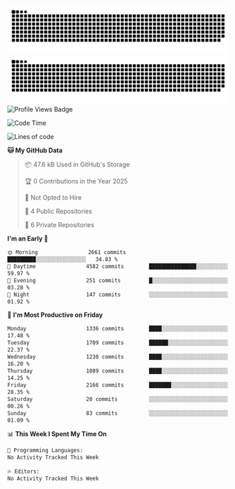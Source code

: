 <img src="https://github.com/nielsbaggerman/nielsbaggerman/blob/output/github-contribution-grid-snake.svg#gh-light-mode-only" alt="GitHub Snake Light">
<img src="https://github.com/nielsbaggerman/nielsbaggerman/blob/output/github-contribution-grid-snake-dark.svg#gh-dark-mode-only" alt="GitHub Snake Dark">
<img src="https://komarev.com/ghpvc/?username=nielsbaggerman&amp;label=Profile+Views" alt="Profile Views Badge" />

<!--START_SECTION:waka-->
![Code Time](http://img.shields.io/badge/Code%20Time-2%2C261%20hrs%2038%20mins-blue)

![Lines of code](https://img.shields.io/badge/From%20Hello%20World%20I%27ve%20Written-8.7%20million%20lines%20of%20code-blue)

**🐱 My GitHub Data** 

> 📦 47.6 kB Used in GitHub's Storage 
 > 
> 🏆 0 Contributions in the Year 2025
 > 
> 🚫 Not Opted to Hire
 > 
> 📜 4 Public Repositories 
 > 
> 🔑 6 Private Repositories 
 > 
**I'm an Early 🐤** 

```text
🌞 Morning                2661 commits        █████████░░░░░░░░░░░░░░░░   34.83 % 
🌆 Daytime                4582 commits        ███████████████░░░░░░░░░░   59.97 % 
🌃 Evening                251 commits         █░░░░░░░░░░░░░░░░░░░░░░░░   03.28 % 
🌙 Night                  147 commits         ░░░░░░░░░░░░░░░░░░░░░░░░░   01.92 % 
```
📅 **I'm Most Productive on Friday** 

```text
Monday                   1336 commits        ████░░░░░░░░░░░░░░░░░░░░░   17.48 % 
Tuesday                  1709 commits        ██████░░░░░░░░░░░░░░░░░░░   22.37 % 
Wednesday                1238 commits        ████░░░░░░░░░░░░░░░░░░░░░   16.20 % 
Thursday                 1089 commits        ████░░░░░░░░░░░░░░░░░░░░░   14.25 % 
Friday                   2166 commits        ███████░░░░░░░░░░░░░░░░░░   28.35 % 
Saturday                 20 commits          ░░░░░░░░░░░░░░░░░░░░░░░░░   00.26 % 
Sunday                   83 commits          ░░░░░░░░░░░░░░░░░░░░░░░░░   01.09 % 
```


📊 **This Week I Spent My Time On** 

```text
💬 Programming Languages: 
No Activity Tracked This Week

🔥 Editors: 
No Activity Tracked This Week
```


<!--END_SECTION:waka-->
